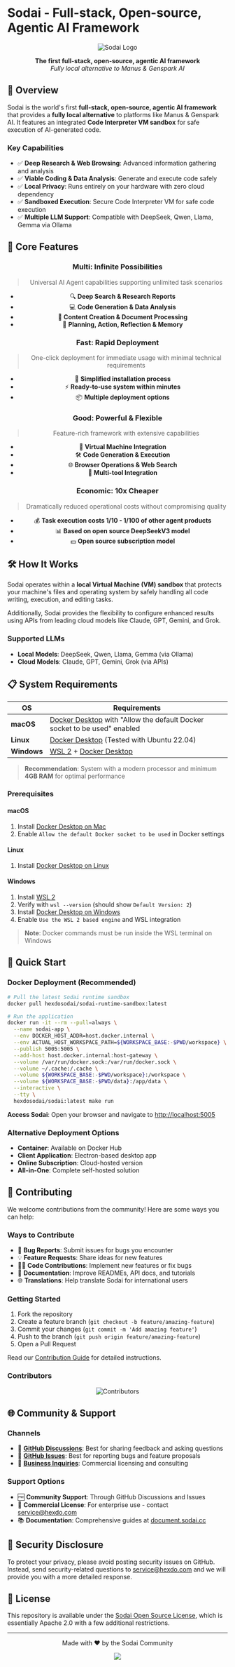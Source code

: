 # Sodai - Full-stack, Open-source, Agentic AI Framework

<div align="center">

![Sodai Logo](./public/img/sodai_logo.png)

**The first full-stack, open-source, agentic AI framework**  
*Fully local alternative to Manus & Genspark AI*

</div>

## 🚀 Overview

Sodai is the world's first **full-stack, open-source, agentic AI framework** that provides a **fully local alternative** to platforms like Manus & Genspark AI. It features an integrated **Code Interpreter VM sandbox** for safe execution of AI-generated code.

### Key Capabilities

- ✅ **Deep Research & Web Browsing**: Advanced information gathering and analysis
- ✅ **Viable Coding & Data Analysis**: Generate and execute code safely
- ✅ **Local Privacy**: Runs entirely on your hardware with zero cloud dependency
- ✅ **Sandboxed Execution**: Secure Code Interpreter VM for safe code execution
- ✅ **Multiple LLM Support**: Compatible with DeepSeek, Qwen, Llama, Gemma via Ollama

## 🎯 Core Features

<div align="center">

### Multi: Infinite Possibilities
> Universal AI Agent capabilities supporting unlimited task scenarios

- 🔍 **Deep Search & Research Reports**
- 💻 **Code Generation & Data Analysis**  
- 📝 **Content Creation & Document Processing**
- 🧠 **Planning, Action, Reflection & Memory**

### Fast: Rapid Deployment
> One-click deployment for immediate usage with minimal technical requirements

- 🚀 **Simplified installation process**
- ⚡ **Ready-to-use system within minutes**
- 📦 **Multiple deployment options**

### Good: Powerful & Flexible
> Feature-rich framework with extensive capabilities

- 🔐 **Virtual Machine Integration**
- 🛠️ **Code Generation & Execution**  
- 🌐 **Browser Operations & Web Search**
- 🔌 **Multi-tool Integration**

### Economic: 10x Cheaper
> Dramatically reduced operational costs without compromising quality

- 💰 **Task execution costs 1/10 - 1/100 of other agent products**
- 📊 **Based on open source DeepSeekV3 model**
- 💵 **Open source subscription model**

</div>

## 🛠️ How It Works

Sodai operates within a **local Virtual Machine (VM) sandbox** that protects your machine's files and operating system by safely handling all code writing, execution, and editing tasks. 

Additionally, Sodai provides the flexibility to configure enhanced results using APIs from leading cloud models like Claude, GPT, Gemini, and Grok.

### Supported LLMs
- **Local Models**: DeepSeek, Qwen, Llama, Gemma (via Ollama)
- **Cloud Models**: Claude, GPT, Gemini, Grok (via APIs)

## 📋 System Requirements

| OS | Requirements |
|---|---|
| **macOS** | [Docker Desktop](https://docs.docker.com/desktop/setup/install/mac-install/#system-requirements) with "Allow the default Docker socket to be used" enabled |
| **Linux** | [Docker Desktop](https://docs.docker.com/desktop/setup/install/linux/) (Tested with Ubuntu 22.04) |
| **Windows** | [WSL 2](https://learn.microsoft.com/en-us/windows/wsl/install) + [Docker Desktop](https://docs.docker.com/desktop/setup/install/windows-install/#system-requirements) |

> **Recommendation**: System with a modern processor and minimum **4GB RAM** for optimal performance

### Prerequisites

#### macOS
1. Install [Docker Desktop on Mac](https://docs.docker.com/desktop/setup/install/mac-install)
2. Enable `Allow the default Docker socket to be used` in Docker settings

#### Linux
1. Install [Docker Desktop on Linux](https://docs.docker.com/desktop/setup/install/linux/)

#### Windows
1. Install [WSL 2](https://learn.microsoft.com/en-us/windows/wsl/install) 
2. Verify with `wsl --version` (should show `Default Version: 2`)
3. Install [Docker Desktop on Windows](https://docs.docker.com/desktop/setup/install/windows-install)
4. Enable `Use the WSL 2 based engine` and WSL integration

> **Note**: Docker commands must be run inside the WSL terminal on Windows

## 🚀 Quick Start

### Docker Deployment (Recommended)

```bash
# Pull the latest Sodai runtime sandbox
docker pull hexdosodai/sodai-runtime-sandbox:latest

# Run the application
docker run -it --rm --pull=always \
  --name sodai-app \
  --env DOCKER_HOST_ADDR=host.docker.internal \
  --env ACTUAL_HOST_WORKSPACE_PATH=${WORKSPACE_BASE:-$PWD/workspace} \
  --publish 5005:5005 \
  --add-host host.docker.internal:host-gateway \
  --volume /var/run/docker.sock:/var/run/docker.sock \
  --volume ~/.cache:/.cache \
  --volume ${WORKSPACE_BASE:-$PWD/workspace}:/workspace \
  --volume ${WORKSPACE_BASE:-$PWD/data}:/app/data \
  --interactive \
  --tty \
  hexdosodai/sodai:latest make run
```

**Access Sodai**: Open your browser and navigate to [http://localhost:5005](http://localhost:5005)

### Alternative Deployment Options

- **Container**: Available on Docker Hub
- **Client Application**: Electron-based desktop app
- **Online Subscription**: Cloud-hosted version
- **All-in-One**: Complete self-hosted solution

## 🤝 Contributing

We welcome contributions from the community! Here are some ways you can help:

### Ways to Contribute
- 🐛 **Bug Reports**: Submit issues for bugs you encounter
- 💡 **Feature Requests**: Share ideas for new features
- 👨‍💻 **Code Contributions**: Implement new features or fix bugs
- 📝 **Documentation**: Improve READMEs, API docs, and tutorials
- 🌐 **Translations**: Help translate Sodai for international users

### Getting Started
1. Fork the repository
2. Create a feature branch (`git checkout -b feature/amazing-feature`)
3. Commit your changes (`git commit -m 'Add amazing feature'`)
4. Push to the branch (`git push origin feature/amazing-feature`)
5. Open a Pull Request

Read our [Contribution Guide](https://github.com/hexdocom/sodai/blob/main/CONTRIBUTING.md) for detailed instructions.

### Contributors
<div align="center">

![Contributors](https://contrib.rocks/image?repo=hexdocom/sodai)

</div>

## 🌐 Community & Support

### Channels
- 💬 **[GitHub Discussions](https://github.com/hexdocom/sodai/discussions)**: Best for sharing feedback and asking questions
- 🐛 **[GitHub Issues](https://github.com/hexdocom/sodai/issues)**: Best for reporting bugs and feature proposals
- 📧 **[Business Inquiries](mailto:service@hexdo.com)**: Commercial licensing and consulting

### Support Options
- 🆓 **Community Support**: Through GitHub Discussions and Issues
- 💼 **Commercial License**: For enterprise use - contact [service@hexdo.com](mailto:service@hexdo.com)
- 📚 **Documentation**: Comprehensive guides at [document.sodai.cc](https://document.sodai.cc/)



## 🔐 Security Disclosure

To protect your privacy, please avoid posting security issues on GitHub. Instead, send security-related questions to [service@hexdo.com](mailto:service@hexdo.com) and we will provide you with a more detailed response.

## 📄 License

This repository is available under the [Sodai Open Source License](https://github.com/hexdocom/sodai/blob/main/LICENSE), which is essentially Apache 2.0 with a few additional restrictions.

<div align="center">

---

Made with ❤️ by the Sodai Community

[![](https://s3.amazonaws.com/github/ribbons/forkme_right_darkblue_121621.png)](https://github.com/hexdocom/sodai/fork)

</div>
